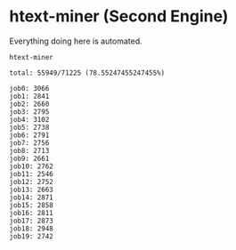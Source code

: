 # htext-miner (Second Engine)

Everything doing here is automated.

```
htext-miner

total: 55949/71225 (78.55247455247455%)

job0: 3066
job1: 2841
job2: 2660
job3: 2795
job4: 3102
job5: 2738
job6: 2791
job7: 2756
job8: 2713
job9: 2661
job10: 2762
job11: 2546
job12: 2752
job13: 2663
job14: 2871
job15: 2858
job16: 2811
job17: 2873
job18: 2948
job19: 2742
```